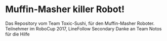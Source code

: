 # Muffin-Masher killer Robot!

Das Repository vom Team Toxic-Sushi, für den Muffin-Masher Roboter.
Teilnehmer im RoboCup 2017, LineFollow Secondary
Danke an Team Notos für die Hilfe
